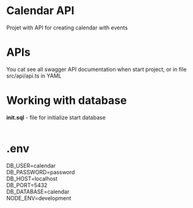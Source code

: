 Calendar API
=============
Projet with API for creating calendar with events 

APIs
====
You cat see all swagger API documentation when start project, or in file src/api/api.ts in YAML


Working with database
==================================
__init.sql__ - file for initialize start database<br>
<br>

.env
====
DB_USER=calendar<br>
DB_PASSWORD=password<br>
DB_HOST=localhost<br>
DB_PORT=5432<br>
DB_DATABASE=calendar<br>
NODE_ENV=development<br>